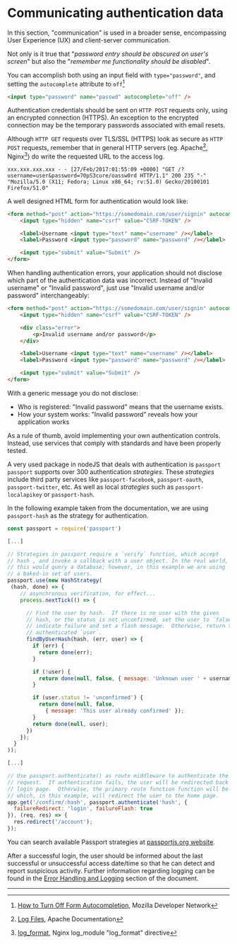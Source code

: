 Communicating authentication data
=================================

In this section, "communication" is used in a broader sense, encompassing
User Experience (UX) and client-server communication.

Not only is it true that "_password entry should be obscured on user's screen_"
but also the "_remember me functionality should be disabled_".

You can accomplish both using an input field with `type="password"`, and
setting the `autocomplete` attribute to `off`[^1]

```html
<input type="password" name="passwd" autocomplete="off" />
```

Authentication credentials should be sent on `HTTP POST` requests only, using an
encrypted connection (HTTPS). An exception to the encrypted connection may be
the temporary passwords associated with email resets.

Although `HTTP GET` requests over TLS/SSL (HTTPS) look as secure as `HTTP POST`
requests, remember that in general HTTP servers (eg. Apache[^2], Nginx[^3]) do
write the requested URL to the access log.

```text
xxx.xxx.xxx.xxx - - [27/Feb/2017:01:55:09 +0000] "GET /?username=user&password=70pS3cure/oassw0rd HTTP/1.1" 200 235 "-" "Mozilla/5.0 (X11; Fedora; Linux x86_64; rv:51.0) Gecko/20100101 Firefox/51.0"
```

A well designed HTML form for authentication would look like:

```html
<form method="post" action="https://somedomain.com/user/signin" autocomplete="off">
    <input type="hidden" name="csrf" value="CSRF-TOKEN" />

    <label>Username <input type="text" name="username" /></label>
    <label>Password <input type="password" name="password" /></label>

    <input type="submit" value="Submit" />
</form>
```

When handling authentication errors, your application should not disclose which
part of the authentication data was incorrect. Instead of "Invalid username" or
"Invalid password", just use "Invalid username and/or password" interchangeably:

```html
<form method="post" action="https://somedomain.com/user/signin" autocomplete="off">
    <input type="hidden" name="csrf" value="CSRF-TOKEN" />

    <div class="error">
        <p>Invalid username and/or password</p>
    </div>

    <label>Username <input type="text" name="username" /></label>
    <label>Password <input type="password" name="password" /></label>

    <input type="submit" value="Submit" />
</form>
```

With a generic message you do not disclose:

* Who is registered: "Invalid password" means that the username exists.
* How your system works: "Invalid password" reveals how your application works

As a rule of thumb, avoid implementing your own authentication controls.
Instead, use services that comply with standards and have been properly tested.

A very used package in nodeJS that deals with authentication is `passport`
`passport` supports over 300 authentication _strategies_. These _strategies_
include third party services like `passport-facebook`, `passport-oauth`,
`passport-twitter`, etc. As well as local _strategies_ such
as `passport-localapikey` or `passport-hash`.

In the following example taken from the documentation, we are using
`passport-hash` as the strategy for authentication.

```javascript
const passport = require('passport')

[...]

// Strategies in passport require a `verify` function, which accept
// hash , and invoke a callback with a user object. In the real world,
// this would query a database; however, in this example we are using
// a baked-in set of users.
passport.use(new HashStrategy(
 (hash, done) => {
    // asynchronous verification, for effect...
    process.nextTick(() => {

      // Find the user by hash.  If there is no user with the given
      // hash, or the status is not unconfirmed, set the user to `false` to
      // indicate failure and set a flash message.  Otherwise, return the
      // authenticated `user`.
      findByUserHash(hash, (err, user) => {
        if (err) {
          return done(err);
        }

        if (!user) {
          return done(null, false, { message: 'Unknown user ' + username });
        }

        if (user.status != 'unconfirmed') {
          return done(null, false,
            { message: 'This user already confirmed' });
        }
        return done(null, user);
      })
    });
  }
));

[...]

// Use passport.authenticate() as route middleware to authenticate the
// request.  If authentication fails, the user will be redirected back to the
// login page.  Otherwise, the primary route function function will be called,
// which, in this example, will redirect the user to the home page.
app.get('/confirm/:hash', passport.authenticate('hash', {
  failureRedirect: 'login', failureFlash: true
}), (req, res) => {
  res.redirect('/account');
});
```

You can search available Passport strategies at [passportjs.org website][5].

After a successful login, the user should be informed about the last successful
or unsuccessful access date/time so that he can detect and report suspicious
activity. Further information regarding logging can be found in the
[Error Handling and Logging][4] section of the document.

---

[^1]: [How to Turn Off Form Autocompletion][1], Mozilla Developer Network
[^2]: [Log Files][2], Apache Documentation
[^3]: [log_format][3], Nginx log_module "log_format" directive

[1]: https://developer.mozilla.org/en-US/docs/Web/Security/Securing_your_site/Turning_off_form_autocompletion
[2]: https://httpd.apache.org/docs/1.3/logs.html#accesslog
[3]: http://nginx.org/en/docs/http/ngx_http_log_module.html#log_format
[4]: ../error-handling-logging/logging.md
[5]: http://passportjs.org/
